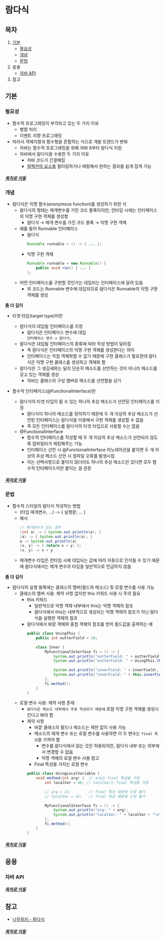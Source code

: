 람다식
=====
## 목차
1. [기본](#기본)
	* [필요성](#필요성)
	* [개념](#개념)
	* [문법](#문법)
2. 응용
	* [자바 API](#자바-API)
3. 참고

## 기본

### 필요성
* 함수적 프로그래밍이 부각되고 있는 두 가지 이유
	* 병렬 처리
	* 이벤트 지향 프로그래밍
* 따라서 객체지향과 함수형을 혼합하는 식으로 개발 트렌드가 변화
	* 자바는 함수적 프로그래밍을 위해 자바 8부터 람다식 지원
	* 자바에서 람다식을 수용한 두 가지 이유
		* 자바 코드가 간결해짐
		* [컬렉션의 요소를]() 필터링하거나 매핑해서 원하는 결과를 쉽게 집계 가능

##### [목차로 이동](#목차)

### 개념
* 람다식은 익명 함수(anonymous function)를 생성하기 위한 식
	* 람다식의 형태는 매개변수를 가진 코드 블록이지만, 런타임 시에는 인터페이스의 익명 구현 객체를 생성함
		* 람다식 → 매개 변수를 가진 코드 블록 → 익명 구현 객체
	* 예를 들어 Runnable 인터페이스
		* 람다식  
			```java
			Runnable runnable = () -> { ... };
			```
		* 익명 구현 객체  
			```java
			Runnable runnable = new Runnable() {
				public void run() { ... }
			};
			```
	* 어떤 인터페이스를 구현할 것인가는 대입되는 인터페이스에 달려 있음
		* 위 코드는 Runnable 변수에 대입되므로 람다식은 Runnable의 익명 구현 객체를 생성

**좀 더 깊이**

* 타겟 타입(target type)이란
	* 람다식이 대입될 인터페이스를 지칭
		* 람다식은 인터페이스 변수에 대입  
			`인터페이스 변수 = 람다식;`
	* 람다식은 대입될 인터페이스의 종류에 따라 작성 방법이 달라짐
		* 즉 람다식은 인터페이스의 익명 구현 객체를 생성한다는 의미
		* 인터페이스는 직접 객체화할 수 없기 때문에 구현 클래스가 필요한데 람다식은 익명 구현 클래스를 생성하고 객체화 함
	* 람다식은 그 생김새와는 달리 단순히 메소드를 선언하는 것이 아니라 메소드를 갖고 있는 객체를 생성
		* 자바는 클래스의 구성 멤버로 메소드를 선언함을 상기

* 함수적 인터페이스(@FunctionalInterface)란
	* 람다식의 타겟 타입이 될 수 있는 하나의 추상 메소드가 선언된 인터페이스를 지칭
		* 람다식이 하나의 메소드를 정의하기 때문에 두 개 이상의 추상 메소드가 선언된 인터페이스는 람다식을 이용해서 구현 객체를 생성할 수 없음
		* 즉 모든 인터페이스를 람다식의 타겟 타입으로 사용할 수는 없음
	* @FunctionalInterface
		* 함수적 인터페이스를 작성할 때 두 개 이상의 추상 메소드가 선언되지 않도록 컴파일러가 체킹해주는 기능
		* 인터페이스 선언 시 @FunctionalInterface 어노테이션을 붙이면 두 개 이상의 추상 메소드 선언 시 컴파일 오류를 발생시킴
		* 이는 선택사항으로 붙이지 않더라도 하나의 추상 메소드만 있다면 모두 함수적 인터페이스지만 붙이는 걸 권장

##### [목차로 이동](#목차)

### 문법
* 함수적 스타일의 람다식 작성하는 방법  
	* (타입 매개변수, ...) -> { 실행문; ... }
	* 예시  
		```java
		// 매개변수가 있는 경우
		(int a) -> { System.out.println(a); }
		(a) -> { System.out.println(a); }
		a -> System.out.println(a)
		(x, y) -> { return x + y; };
		(x, y) -> x + y
		```
	* 매개변수 타입은 런타임 시에 대입되는 값에 따라 자동으로 인식될 수 있기 때문에 람다식에서는 매개 변수의 타입을 일반적으로 언급하지 않음

**좀 더 깊이**

* 람다식의 실행 블록에는 클래스의 멤버(필드와 메소드) 및 로컬 변수를 사용 가능
	* 클래스의 멤버 사용: 제약 사항 없지만 this 키워드 사용 시 주의 필요
		* this 키워드
			* 일반적으로 익명 객체 내부에서 this는 익명 객체의 참조
			* 람다식에서 this는 내부적으로 생성되는 익명 객체의 참조가 아닌 람다식을 실행한 객체의 참조
		* 람다식에서 바깥 객체와 중첩 객체의 참조를 얻어 필드값을 출력하는 예  
			```java
			public class UsingThis {
				public int outterField = 10;
				
				class Inner {
					MyFunctionalInterface fi = () -> {
						System.out.println("outterField: " + outterField);
						System.out.println("outterField: " + UsingThis.this.outterField + "\n");
						
						System.out.println("innerField: " + innerField);
						System.out.println("innerField: " + this.innerField + "\n");
					};
					fi.method();
				}
			}
			```
	* 로컬 변수 사용: 제약 사항 존재
		* `람다식은 메소드 내부에서 주로 작성되기 때문에` 로컬 익명 구현 객체를 생성시킨다고 봐야 함
		* 제약 사항
			* 바깥 클래스의 필드나 메소드는 제한 없이 사용 가능
			* 메소드의 매개 변수 또는 로컬 변수를 사용하면 이 두 변수는 `final 특성`을 가져야 함
				* 변수를 람다식에서 읽는 것은 허용되지만, 람다식 내부 또는 외부에서 변경할 수 없음
				* 익명 객체의 로컬 변수 사용 참고
			* Final 특성을 가지는 로컬 변수  
			```java
			public class UsingLocalVariable {
				void method(int arg) { 	// arg는 final 특성을 가짐
					int localVar = 40; // localVar는 final 특성을 가짐
					
					// arg = 31;		// final 특성 때문에 수정 불가
					// localVar = 41;	// final 특성 때문에 수정 불가
					
					MyFunctionalInterface fi = () -> {
						System.out.println("arg: " + arg);
						System.out.println("localVar: " + localVar + "\n");
					};
					fi.method();
				}
			}
			```

##### [목차로 이동](#목차)

## 응용

### 자바 API



##### [목차로 이동](#목차)

## 참고
* [나무위키 - 람다식](https://namu.wiki/w/%EB%9E%8C%EB%8B%A4%EC%8B%9D)

##### [목차로 이동](#목차)